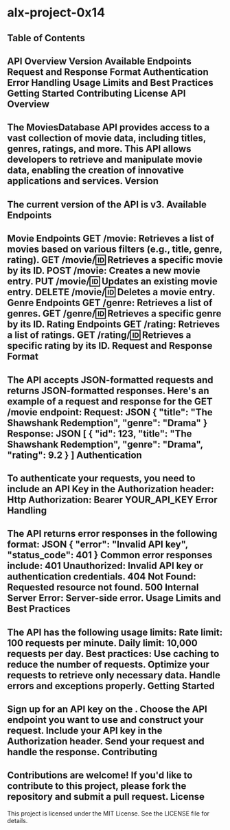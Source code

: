 alx-project-0x14
=====================================
Table of Contents
-----------------
API Overview
Version
Available Endpoints
Request and Response Format
Authentication
Error Handling
Usage Limits and Best Practices
Getting Started
Contributing
License
API Overview
---------------
The MoviesDatabase API provides access to a vast collection of movie data, including titles, genres, ratings, and more. This API allows developers to retrieve and manipulate movie data, enabling the creation of innovative applications and services.
Version
------------
The current version of the API is v3.
Available Endpoints
------------------------
Movie Endpoints
GET /movie: Retrieves a list of movies based on various filters (e.g., title, genre, rating).
GET /movie/:id: Retrieves a specific movie by its ID.
POST /movie: Creates a new movie entry.
PUT /movie/:id: Updates an existing movie entry.
DELETE /movie/:id: Deletes a movie entry.
Genre Endpoints
GET /genre: Retrieves a list of genres.
GET /genre/:id: Retrieves a specific genre by its ID.
Rating Endpoints
GET /rating: Retrieves a list of ratings.
GET /rating/:id: Retrieves a specific rating by its ID.
Request and Response Format
----------------------------------
The API accepts JSON-formatted requests and returns JSON-formatted responses. Here's an example of a request and response for the GET /movie endpoint:
Request:
JSON
{
  "title": "The Shawshank Redemption",
  "genre": "Drama"
}
Response:
JSON
[
  {
    "id": 123,
    "title": "The Shawshank Redemption",
    "genre": "Drama",
    "rating": 9.2
  }
]
Authentication
------------------
To authenticate your requests, you need to include an API Key in the Authorization header:
Http
Authorization: Bearer YOUR_API_KEY
Error Handling
------------------
The API returns error responses in the following format:
JSON
{
  "error": "Invalid API key",
  "status_code": 401
}
Common error responses include:
401 Unauthorized: Invalid API key or authentication credentials.
404 Not Found: Requested resource not found.
500 Internal Server Error: Server-side error.
Usage Limits and Best Practices
---------------------------------------
The API has the following usage limits:
Rate limit: 100 requests per minute.
Daily limit: 10,000 requests per day.
Best practices:
Use caching to reduce the number of requests.
Optimize your requests to retrieve only necessary data.
Handle errors and exceptions properly.
Getting Started
-------------------
Sign up for an API key on the .
Choose the API endpoint you want to use and construct your request.
Include your API key in the Authorization header.
Send your request and handle the response.
Contributing
---------------
Contributions are welcome! If you'd like to contribute to this project, please fork the repository and submit a pull request.
License
---------
This project is licensed under the MIT License. See the LICENSE file for details.